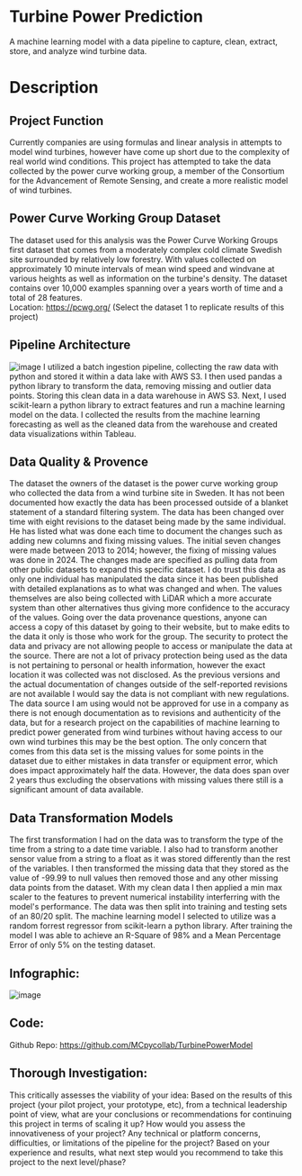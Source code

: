 # Turbine Power Prediction
A machine learning model with a data pipeline to capture, clean, extract, store, and analyze wind turbine data.
# Description
## Project Function
Currently companies are using formulas and linear analysis in attempts to model wind turbines, however have come up short due to the complexity of real world wind conditions. This project has attempted to take the data collected by the power curve working group, a member of the Consortium for the Advancement of Remote Sensing, and create a more realistic model of wind turbines.
## Power Curve Working Group Dataset
The dataset used for this analysis was the Power Curve Working Groups first dataset that comes from a moderately complex cold climate Swedish site surrounded by relatively low forestry. With values collected on approximately 10 minute intervals of mean wind speed and windvane at various heights as well as information on the turbine's density. The dataset contains over 10,000 examples spanning over a years worth of time and a total of 28 features.  
Location: https://pcwg.org/ (Select the dataset 1 to replicate results of this project)
## Pipeline Architecture
![image](https://github.com/user-attachments/assets/0342e015-5abf-41e4-87fe-1911c3e73be6)
I utilized a batch ingestion pipeline, collecting the raw data with python and stored it within a data lake with AWS S3. I then used pandas a python library to transform the data, removing missing and outlier data points. Storing this clean data in a data warehouse in AWS S3. Next, I used scikit-learn a python library to extract features and run a machine learning model on the data. I collected the results from the machine learning forecasting as well as the cleaned data from the warehouse and created data visualizations within Tableau.
## Data Quality & Provence
The dataset the owners of the dataset is the power curve working group who collected the data from a wind turbine site in Sweden. It has not been documented how exactly the data has been processed outside of a blanket statement of a standard filtering system. The data has been changed over time with eight revisions to the dataset being made by the same individual. He has listed what was done each time to document the changes such as adding new columns and fixing missing values. The initial seven changes were made between 2013 to 2014; however, the fixing of missing values was done in 2024. The changes made are specified as pulling data from other public datasets to expand this specific dataset. I do trust this data as only one individual has manipulated the data since it has been published with detailed explanations as to what was changed and when. The values themselves are also being collected with LiDAR which a more accurate system than other alternatives thus giving more confidence to the accuracy of the values. Going over the data provenance questions, anyone can access a copy of this dataset by going to their website, but to make edits to the data it only is those who work for the group. The security to protect the data and privacy are not allowing people to access or manipulate the data at the source. There are not a lot of privacy protection being used as the data is not pertaining to personal or health information, however the exact location it was collected was not disclosed. As the previous versions and the actual documentation of changes outside of the self-reported revisions are not available I would say the data is not compliant with new regulations. The data source I am using would not be approved for use in a company as there is not enough documentation as to revisions and authenticity of the data, but for a research project on the capabilities of machine learning to predict power generated from wind turbines without having access to our own wind turbines this may be the best option. The only concern that comes from this data set is the missing values for some points in the dataset due to either mistakes in data transfer or equipment error, which does impact approximately half the data. However, the data does span over 2 years thus excluding the observations with missing values there still is a significant amount of data available.
## Data Transformation Models
The first transformation I had on the data was to transform the type of the time from a string to a date time variable. I also had to transform another sensor value from a string to a float as it was stored differently than the rest of the variables. I then transformed the missing data that they stored as the value of -99.99 to null values then removed those and any other missing data points from the dataset. With my clean data I then applied a min max scaler to the features to prevent numerical instability interferring with the model's performance. The data was then split into training and testing sets of an 80/20 split. The machine learning model I selected to utilize was a random forrest regressor from scikit-learn a python library. After training the model I was able to achieve an R-Square of 98% and a Mean Percentage Error of only 5% on the testing dataset.
## Infographic: 
![image](https://github.com/user-attachments/assets/832af771-67cb-4f4b-a35e-2e9d2c22d21d)

## Code: 
Github Repo: https://github.com/MCpycollab/TurbinePowerModel
## Thorough Investigation: 
This critically assesses the viability of your idea: Based on the results of this project (your pilot project, your prototype, etc), from a technical leadership point of view, what are your conclusions or recommendations for continuing this project in terms of scaling it up? How would you assess the innovativeness of your project? Any technical or platform concerns, difficulties, or limitations of the pipeline for the project? Based on your experience and results, what next step would you recommend to take this project to the next level/phase?
